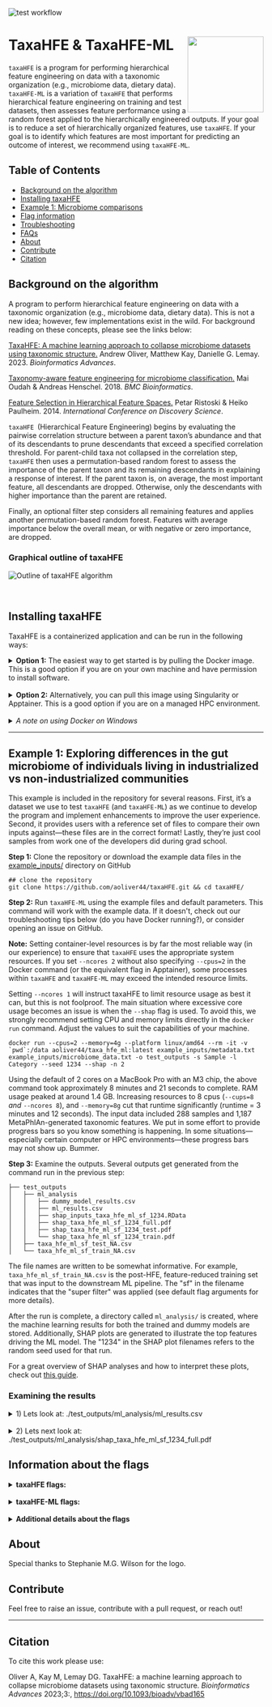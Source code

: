 ![test workflow](https://github.com/aoliver44/taxaHFE/actions/workflows/test.yml/badge.svg)
# **TaxaHFE & TaxaHFE-ML** <a><img src='pictures/logo.png' align="right" height="150" /></a>
```taxaHFE``` is a program for performing hierarchical feature engineering on data with a taxonomic organization (e.g., microbiome data, dietary data). ```taxaHFE-ML``` is a variation of ```taxaHFE``` that performs hierarchical feature engineering on training and test datasets, then assesses feature performance using a random forest applied to the hierarchically engineered outputs. If your goal is to reduce a set of hierarchically organized features, use ```taxaHFE```. If your goal is to identify which features are most important for predicting an outcome of interest, we recommend using ```taxaHFE-ML```.

## **Table of Contents**
- [Background on the algorithm](https://github.com/aoliver44/taxaHFE#background-on-the-algorithm)
- [Installing taxaHFE](https://github.com/aoliver44/taxaHFE#installing-taxahfe)
- [Example 1: Microbiome comparisons](https://github.com/aoliver44/taxaHFE#quickstart)
- [Flag information](https://github.com/aoliver44/taxaHFE#information-about-the-flags)
- [Troubleshooting]()
- [FAQs]()
- [About](https://github.com/aoliver44/taxaHFE#about)
- [Contribute](https://github.com/aoliver44/taxaHFE#contribute)
- [Citation](https://github.com/aoliver44/taxaHFE#citation)



 ## **Background on the algorithm** 
A program to perform hierarchical feature engineering on data with a taxonomic organization (e.g., microbiome data, dietary data). This is not a new idea; however, few implementations exist in the wild. For background reading on these concepts, please see the links below:

[TaxaHFE: A machine learning approach to collapse microbiome datasets using taxonomic structure.](https://doi.org/10.1093/bioadv/vbad165)
Andrew Oliver, Matthew Kay, Danielle G. Lemay. 2023. *Bioinformatics Advances*. 

[Taxonomy-aware feature engineering for microbiome classification.](https://bmcbioinformatics.biomedcentral.com/articles/10.1186/s12859-018-2205-3)
Mai Oudah & Andreas Henschel. 2018. *BMC Bioinformatics*.

[Feature Selection in Hierarchical Feature Spaces.](https://link.springer.com/chapter/10.1007/978-3-319-11812-3_25)
Petar Ristoski & Heiko Paulheim. 2014. *International Conference on Discovery Science*.

```taxaHFE ```(Hierarchical Feature Engineering) begins by evaluating the pairwise correlation structure between a parent taxon’s abundance and that of its descendants to prune descendants that exceed a specified correlation threshold. For parent-child taxa not collapsed in the correlation step, ```taxaHFE``` then uses a permutation-based random forest to assess the importance of the parent taxon and its remaining descendants in explaining a response of interest. If the parent taxon is, on average, the most important feature, all descendants are dropped. Otherwise, only the descendants with higher importance than the parent are retained.

Finally, an optional filter step considers all remaining features and applies another permutation-based random forest. Features with average importance below the overall mean, or with negative or zero importance, are dropped.

### **Graphical outline of taxaHFE**

![Outline of taxaHFE algorithm](pictures/Figure1_v2.png "Outline of taxaHFE algorithm")

</br>

## **Installing taxaHFE**

TaxaHFE is a containerized application and can be run in the following ways:

<details>
<summary> <b>Option 1:</b> The easiest way to get started is by pulling the Docker image. This is a good option if you are on your own machine and have permission to install software.
</summary>

Please [install docker](https://www.docker.com/) if you choose this route. Pulling these containers for the first time may take a few minutes to run, so please be patient. 

*Additionally, if this is your first time using Docker, you may need to configure the program to allow it to use the appropriate compute resources (i.e., ram, CPUs, etc.).*
```
## pull taxaHFE
docker pull aoliver44/taxa_hfe:latest

## pull taxaHFE-ML
docker pull aoliver44/taxa_hfe_ml:latest
```
</details>
</br>
<details>
<summary> <b>Option 2:</b> Alternatively, you can pull this image using Singularity or Apptainer. This is a good option if you are on a managed HPC environment.
</summary>

```
## pull taxaHFE
singularity pull taxaHFE.sif docker://aoliver44/taxa_hfe:latest

## pull taxaHFE-ML
singularity pull taxaHFE_ML.sif docker://aoliver44/taxa_hfe_ml:latest
```
</details>
</br>


<details>
<summary> <i>A note on using Docker on Windows</i> </summary> 

taxaHFE can run on Windows through [Powershell](https://aka.ms/PSWindows) and [Docker Desktop for Windows](https://docs.docker.com/desktop/install/windows-install/). In order for the program to run smoothly, several adjustments are recommended beforehand:

 1) **Prepare wsl (Windows Subsystem for Linux)**

    In Powershell, set the default wsl to Ubuntu. The default will only need to be set once, but wsl will need to be turned on with every taxaHFE run. 
    
    *Note*: Error without setting default, "VS Code Server for WSL closed unexpectedly"

```  
## Powershell       
## change default wsl to Ubuntu
wsl --set-default Ubuntu 

## turn on wsl
wsl                      
```

2) **Enable Ubuntu in Docker Desktop App**

    *Note*: Error without setting adjustment, Directory files do not read in when docker is initiated

-   Settings \> Resources \> WSL Integration \> Enable Ubuntu

</details>

------------------------------
## **Example 1: Exploring differences in the gut microbiome of individuals living in industrialized vs non-industrialized communities**

This example is included in the repository for several reasons. First, it’s a dataset we use to test ```taxaHFE``` (and ```taxaHFE-ML```) as we continue to develop the program and implement enhancements to improve the user experience. Second, it provides users with a reference set of files to compare their own inputs against—these files are in the correct format! Lastly, they’re just cool samples from work one of the developers did during grad school.


**Step 1:** Clone the repository or download the example data files in the [example_inputs/](https://github.com/aoliver44/taxaHFE/tree/main/example_inputs) directory on GitHub

```
## clone the repository
git clone https://github.com/aoliver44/taxaHFE.git && cd taxaHFE/
```

**Step 2:**  Run ```taxaHFE-ML``` using the example files and default parameters. This command will work with the example data. If it doesn't, check out our troubleshooting tips below (do you have Docker running?), or consider opening an issue on GitHub. 

**Note:** Setting container-level resources is by far the most reliable way (in our experience) to ensure that ```taxaHFE``` uses the appropriate system resources. If you set ```--ncores 2``` without also specifying ```--cpus=2``` in the Docker command (or the equivalent flag in Apptainer), some processes within ```taxaHFE``` and ```taxaHFE-ML``` may exceed the intended resource limits.

Setting ```--ncores 1``` will instruct taxaHFE to limit resource usage as best it can, but this is not foolproof. The main situation where excessive core usage becomes an issue is when the ```--shap``` flag is used. To avoid this, we strongly recommend setting CPU and memory limits directly in the ```docker run``` command. Adjust the values to suit the capabilities of your machine.

```
docker run --cpus=2 --memory=4g --platform linux/amd64 --rm -it -v `pwd`:/data aoliver44/taxa_hfe_ml:latest example_inputs/metadata.txt example_inputs/microbiome_data.txt -o test_outputs -s Sample -l Category --seed 1234 --shap -n 2
```

Using the default of 2 cores on a MacBook Pro with an M3 chip, the above command took approximately 8 minutes and 21 seconds to complete. RAM usage peaked at around 1.4 GB. Increasing resources to 8 cpus (```--cups=8``` *and* ```--ncores 8```), and ```--memory=8g``` cut that runtime significantly (runtime = 3 minutes and 12 seconds). The input data included 288 samples and 1,187 MetaPhlAn-generated taxonomic features. We put in some effort to provide progress bars so you know something is happening. In some situations—especially certain computer or HPC environments—these progress bars may not show up. Bummer.

**Step 3:** Examine the outputs. Several outputs get generated from the command run in the previous step:

```
├── test_outputs
│   ├── ml_analysis
│   │   ├── dummy_model_results.csv
│   │   ├── ml_results.csv
│   │   ├── shap_inputs_taxa_hfe_ml_sf_1234.RData
│   │   ├── shap_taxa_hfe_ml_sf_1234_full.pdf
│   │   ├── shap_taxa_hfe_ml_sf_1234_test.pdf
│   │   └── shap_taxa_hfe_ml_sf_1234_train.pdf
│   ├── taxa_hfe_ml_sf_test_NA.csv
│   └── taxa_hfe_ml_sf_train_NA.csv
```

The file names are written to be somewhat informative. For example, ```taxa_hfe_ml_sf_train_NA.csv``` is the post-HFE, feature-reduced training set that was input to the downstream ML pipeline. The "sf" in the filename indicates that the "super filter" was applied (see default flag arguments for more details).

After the run is complete, a directory called ```ml_analysis/``` is created, where the machine learning results for both the trained and dummy models are stored. Additionally, SHAP plots are generated to illustrate the top features driving the ML model. The "1234" in the SHAP plot filenames refers to the random seed used for that run.

For a great overview of SHAP analyses and how to interpret these plots, check out [this guide](https://www.aidancooper.co.uk/a-non-technical-guide-to-interpreting-shap-analyses/).

### Examining the results
<details>
<summary> 
1) Lets look at: ./test_outputs/ml_analysis/ml_results.csv
</summary>

| metric       | estimator | estimate | config               | null_model_avg      | seed | program        |
|--------------|-----------|----------|----------------------|---------------------|------|----------------|
| accuracy     | binary    | 1        | Preprocessor1_Model1 | 0.6785714285714286  | 1234 | taxa_hfe_ml_sf |
| bal_accuracy | binary    | 1        | Preprocessor1_Model1 | 0.5                 | 1234 | taxa_hfe_ml_sf |
| f_meas       | binary    | 1        | Preprocessor1_Model1 | 0.8085106382978724  | 1234 | taxa_hfe_ml_sf |
| kap          | binary    | 1        | Preprocessor1_Model1 | NA                  | 1234 | taxa_hfe_ml_sf |
| roc_auc      | binary    | 1        | Preprocessor1_Model1 | NA                  | 1234 | taxa_hfe_ml_sf |

Here we see the performance of the ```taxaHFE```-engineered microbiome features in predicting whether an individual resides in an industrialized or non-industrialized area. For example, a naïve model would be correct about 68% of the time in predicting industrialized vs. non-industrialized status (this model has no real skill—it simply predicts the majority class, and note there is some class imbalance). In contrast, the trained model is correct 100% of the time!
</details>
</br>
<details>
<summary> 
2) Lets next look at: ./test_outputs/ml_analysis/shap_taxa_hfe_ml_sf_1234_full.pdf
</summary>

The below figure shows the ```taxaHFE```-selected features that driving the ML model predictions:

![SHAP output from Example 1](pictures/shap_taxa_hfe_ml_sf_1234_full.png "Example 1 SHAP output")

```taxaHFE-ML``` will plot the top 10 most important features, determined by a SHAP analysis, using a beeswarm plot. For example, in the above plot, note that higher abundances of *Firmicutes* were more predictive of industrialized gut microbiomes.
</details>


## **Information about the flags**

</details>

<details>
<summary> <b>taxaHFE flags:</b> 
</summary>

```
usage: taxa_hfe [options] METADATA DATA

Hierarchical feature engineering (HFE) for feature reduction

positional arguments:
  METADATA              path to metadata input (txt | tsv | csv)
  DATA                  path to input file from hierarchical data (i.e. hData data) (txt | tsv | csv)

options:
  -h, --help            show this help message and exit
  -o <string>, --output_dir <string>
                        Directory for the output files to be written. Defaults to a directory called 'outputs' (default: outputs)
  -v, --version         show program's version number and exit
  --data_dir <string>   Directory for MEATDATA, DATA, and output_dir, ignored if using absolute paths. Defaults to the current directory (default: .)
  --seed <numeric>      Set a random numeric seed. If not set, defaults to system time (default: 1594090562)

TaxaHFE arguments:
  Options to pass to TaxaHFE

  -s <string>, --subject_identifier <string>
                        Metadata column name containing subject IDs (default: subject_id)
  -l <string>, --label <string>
                        Metadata column name of interest for ML (default: feature_of_interest)
  -t <string>, --feature_type <string>
                        Is the ML label a factor or numeric (default: factor)
  -R, --random_effects  Consider repeated measures. Note: columns 'individual' and 'time' must be present. (default: False)
  -k <numeric>, --k_splits <numeric>
                        We use kmeans to factorize a numeric response for repeated measures. How many categories should we create? (default: 3)
  -a <numeric>, --abundance <numeric>
                        Minimum mean abundance of feature (default: 0)
  -p <numeric>, --prevalence <numeric>
                        Minimum prevalence of feature (default: 0.01)
  -L <numeric>, --lowest_level <numeric>
                        Most general level allowed to compete (default: 3)
  -m <numeric>, --max_level <numeric>
                        How many hierarchical levels should be allowed to compete (default: 15)
  -c <numeric>, --cor_level <numeric>
                        Initial pearson correlation filter (default: 0.95)
  -d, --disable_super_filter
                        Disable running of the super filter (final forest competition) (default: False)
  -w, --write_old_files
                        Write individual level files and old HFE files (default: False)
  -W, --write_flattened_tree
                        Write a compressed backup of the entire competed tree (default: False)
  -D, --write_both_outputs
                        Write an output for pre and post super filter results, overridden by --disable_super_filter (default: False)
  --nperm <numeric>     Number of taxaHFE RF permutations (default: 40)
  -n <numeric>, --ncores <numeric>
                        Number of CPU cores to us. Make sure this value matches container resources. (default: 2)
```
</details>
</br>

<details>
<summary> <b>taxaHFE-ML flags:</b> 
</summary>

```
usage: taxa_hfe_ml [options] METADATA DATA

Hierarchical feature engineering (HFE) with ML

positional arguments:
  METADATA              path to metadata input (txt | tsv | csv)
  DATA                  path to input file from hierarchical data (i.e. hData data) (txt | tsv | csv)

options:
  -h, --help            show this help message and exit
  -o <string>, --output_dir <string>
                        Directory for the output files to be written. Defaults to a directory called 'outputs' (default: outputs)
  -v, --version         show program's version number and exit
  --data_dir <string>   Directory for MEATDATA, DATA, and output_dir, ignored if using absolute paths. Defaults to the current directory (default: .)
  --seed <numeric>      Set a random numeric seed. If not set, defaults to system time (default: -1774243107)

TaxaHFE arguments:
  Options to pass to TaxaHFE

  -s <string>, --subject_identifier <string>
                        Metadata column name containing subject IDs (default: subject_id)
  -l <string>, --label <string>
                        Metadata column name of interest for ML (default: feature_of_interest)
  -t <string>, --feature_type <string>
                        Is the ML label a factor or numeric (default: factor)
  -R, --random_effects  Consider repeated measures. Note: columns 'individual' and 'time' must be present. (default: False)
  -k <numeric>, --k_splits <numeric>
                        We use kmeans to factorize a numeric response for repeated measures. How many categories should we create? (default: 3)
  -a <numeric>, --abundance <numeric>
                        Minimum mean abundance of feature (default: 0)
  -p <numeric>, --prevalence <numeric>
                        Minimum prevalence of feature (default: 0.01)
  -L <numeric>, --lowest_level <numeric>
                        Most general level allowed to compete (default: 3)
  -m <numeric>, --max_level <numeric>
                        How many hierarchical levels should be allowed to compete (default: 15)
  -c <numeric>, --cor_level <numeric>
                        Initial pearson correlation filter (default: 0.95)
  -d, --disable_super_filter
                        Disable running of the super filter (final forest competition) (default: False)
  -w, --write_old_files
                        Write individual level files and old HFE files (default: False)
  -W, --write_flattened_tree
                        Write a compressed backup of the entire competed tree (default: False)
  -D, --write_both_outputs
                        Write an output for pre and post super filter results, overridden by --disable_super_filter (default: False)
  --nperm <numeric>     Number of taxaHFE RF permutations (default: 40)
  -n <numeric>, --ncores <numeric>
                        Number of CPU cores to us. Make sure this value matches container resources. (default: 2)

TaxaHFE-ML specific arguments:
  Options to pass to TaxaHFE-ML for machine learning and SHAP analysis of TaxaHFE features

  --train_split <numeric>
                        Percentage of samples to use for training (default: 0.8)
  --model <string>      ML model to use (default: rf)
  --folds <numeric>     Number of CV folds for tuning (default: 10)
  --metric <string>     Metric to optimize (default: bal_accuracy)
  --tune_length <numeric>
                        Number of hyperparameter combinations to sample (default: 80)
  --tune_time <numeric>
                        Time for hyperparameter search (in minutes) (default: 2)
  --tune_stop <numeric>
                        Number of HP iterations without improvement before stopping (default: 10)
  --permute <numeric>   Number of times to permute the ML assessment process, resulting in n different test/train split inputs (default: 1)
  --shap                Calculate SHAP values (default: False)
```
</details>
</br>

<details>
<summary> <b>Additional details about the flags</b> 
</summary> 

Below are some some additional details about certain flags.

```--subject_identifier```: Specifies the column in the input metadata that identifies each sample or subject ID. All subject IDs should be unique. They will be coerced to unique, simplified snake_case alphanumeric values using ```janitor::make_clean_names()```.

```--abundance```: A per-feature abundance filter. If your sampling effort is not standardized (e.g., not expressed as relative abundance), this filter may behave unpredictably. The default is ```0```, meaning no features are filtered out as long as the minimum abundance is ```0```.

```--prevalence```: A per-feature prevalence filter that controls how many non-zero occurrences are required for a feature to be retained. By default, features with 99% zeros are dropped from analysis. This filter is somewhat sensitive to sampling depth—samples with greater sequencing depth may detect more rare features.

```--lowest_level```: Specifies the lowest taxonomic level at which taxaHFE should run its feature competitions. In microbiome datasets, features often span taxonomic levels from general to specific (e.g., kingdom → phylum → class → order → family → genus → species). taxaHFE adds one extra level above kingdom called taxa_tree, representing the total abundance per sample.

- Setting ```--lowest_level 1``` allows competitions down to taxa_tree, meaning it could be selected as the sole informative feature (e.g., if total abundance best explains your metadata label).

- Setting ```--lowest_level 2```, stopping at the kingdom level (e.g., if the abundance of k_Archaea was the most informative feature)

- The default value, ```--lowest_level 3```, is if you're specifically interested in what features are informative within general groupings (e.g., which bacteria, archaea, etc.). 

- Setting this flag higher will stop the competitions earlier (e.g., ```--lowest_level 4``` will stop at the 'class' level)

```--max_level```: Controls how deep (toward the root) the feature competitions can go. The default is ```--max_level 15```, allowing a child feature to compete not just with its parent, but with up to 15 hierarchical ancestors (e.g., grandparent, great-grandparent, etc.), unless the ```--lowest_level``` is reached first. 

- Setting this flag to ```--max_level 4``` and ```--lowest_level 4``` results in only features at the 'class' level to be used (effectivly removing hierarchical feature engineering)

```--ncores```: Once again, we highly recommend you set the container resources (e.g., ```docker run --cpus=2```), to match whatever you set with ```--ncores```.

```--seed```: the default behavior is to use ```Sys.time()``` to generate a random seed each time taxaHFE is run. If you set it to a number, it will likely return the same results across repeated runs (assuming you are on the same machine).

</details>



## **About**

Special thanks to Stephanie M.G. Wilson for the logo.
</br>

## **Contribute**

Feel free to raise an issue, contribute with a pull request, or reach out!

------------------------------
## **Citation**

To cite this work please use:

Oliver A, Kay M, Lemay DG. TaxaHFE: a machine learning approach to collapse microbiome datasets using taxonomic structure. *Bioinformatics Advances* 2023;3:, https://doi.org/10.1093/bioadv/vbad165

